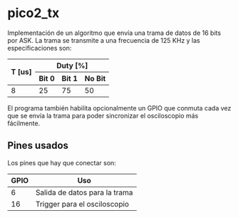# pico2_tx

Implementación de un algoritmo que envía una trama de datos de 16 bits por ASK. La trama se transmite a una frecuencia de 125 KHz y las especificaciones son:

<div align="center">
<table>
    <thead>
        <tr>
            <th rowspan=2>T [us]</th>
            <th colspan=3>Duty [%]</th>
        </tr>
        <tr>
            <th>Bit 0</th>
            <th>Bit 1</th>
            <th>No Bit</th>
        </tr>
    </thead>
    <tbody>
        <tr>
            <td>8</td>
            <td>25</td>
            <td>75</td>
            <td>50</td>
        </tr>
    </tbody>
</table>
</div>

El programa también habilita opcionalmente un GPIO que conmuta cada vez que se envía la trama para poder sincronizar el osciloscopio más fácilmente.

## Pines usados

Los pines que hay que conectar son:

<center>

| GPIO | Uso |
| --- | --- |
| 6 | Salida de datos para la trama |
| 16 | Trigger para el osciloscopio |

</center>